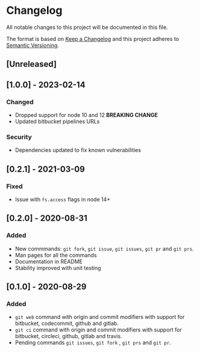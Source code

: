 # Changelog

All notable changes to this project will be documented in this file.

The format is based on [Keep a Changelog](http://keepachangelog.com/en/1.0.0/)
and this project adheres to [Semantic Versioning](http://semver.org/spec/v2.0.0.html).

## [Unreleased]

## [1.0.0] - 2023-02-14
### Changed
- Dropped support for node 10 and 12 **BREAKING CHANGE**
- Updated bitbucket pipelines URLs

### Security
- Dependencies updated to fix known vulnerabilities

## [0.2.1] - 2021-03-09
### Fixed
- Issue with `fs.access` flags in node 14+

## [0.2.0] - 2020-08-31
### Added
- New commmands: `git fork`, `git issue`, `git issues`, `git pr` and `git prs`.
- Man pages for all the commands
- Documentation in README
- Stability improved with unit testing

## [0.1.0] - 2020-08-29
### Added
- `git web` command with origin and commit modifiers with support for bitbucket, codecommit, github and gitlab.
- `git ci` command with origin and commit modifiers with support for bitbucket, circleci, github, gitlab and travis.
- Pending commands `git issues`, `git fork` , `git prs` and `git pr`.
